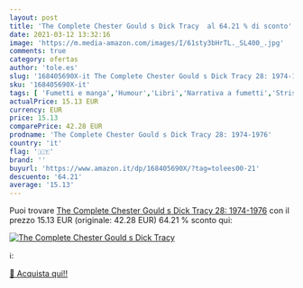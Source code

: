 ```yaml
---
layout: post
title: 'The Complete Chester Gould s Dick Tracy  al 64.21 % di sconto'
date: 2021-03-12 13:32:16
image: 'https://m.media-amazon.com/images/I/61sty3bHrTL._SL400_.jpg'
comments: true
category: ofertas
author: 'tole.es'
slug: '168405690X-it The Complete Chester Gould s Dick Tracy 28: 1974-1976'
sku: '168405690X-it'
tags: [ 'Fumetti e manga','Humour','Libri','Narrativa a fumetti','Strisce a fumetti', ]
actualPrice: 15.13 EUR
currency: EUR
price: 15.13
comparePrice: 42.28 EUR
prodname: 'The Complete Chester Gould s Dick Tracy 28: 1974-1976'
country: 'it'
flag: '🇮🇹'
brand: ''
buyurl: 'https://www.amazon.it/dp/168405690X/?tag=tolees00-21'
descuento: '64.21'
average: '15.13'
---
```


Puoi trovare [The Complete Chester Gould s Dick Tracy 28: 1974-1976](https://www.amazon.it/dp/168405690X/?tag=tolees00-21) con il prezzo 15.13 EUR (originale: 42.28 EUR) 64.21 % sconto qui:

[![The Complete Chester Gould s Dick Tracy ](https://m.media-amazon.com/images/I/61sty3bHrTL._SL400_.jpg)](https://www.amazon.it/dp/168405690X/?tag=tolees00-21)

ℹ️:


[🛒 Acquista qui!!](https://www.amazon.it/dp/168405690X/?tag=tolees00-21)
